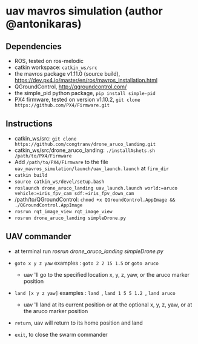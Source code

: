 # uav mavros simulation (author @antonikaras)

## Dependencies

* ROS, tested on ros-melodic
* catkin workspace: `catkin_ws/src`
* the mavros package v1.11.0 (source build), https://dev.px4.io/master/en/ros/mavros_installation.html
* QGroundControl, http://qgroundcontrol.com/
* the simple_pid python package, ```pip install simple-pid```
* PX4 firmware, tested on version v1.10.2, ``` git clone https://github.com/PX4/Firmware.git ```

## Instructions

* catkin_ws/src: ``` git clone https://github.com/congtranv/drone_aruco_landing.git ```
* catkin_ws/src/drone_aruco_landing: ```./installAshets.sh /path/to/PX4/Firmware```
* Add `/path/to/PX4/Firmware` to the file `uav_mavros_simulation/launch/uav_launch.launch` at `firm_dir`
* ```catkin build```
* ```source catkin_ws/devel/setup.bash```
* ``` roslaunch drone_aruco_landing uav_launch.launch world:=aruco vehicle:=iris_fpv_cam sdf:=iris_fpv_down_cam ```
* /path/to/QGroundControl: ```chmod +x QGroundControl.AppImage && ./QGroundControl.AppImage```
* ``` rosrun rqt_image_view rqt_image_view ```
* ``` rosrun drone_aruco_landing simpleDrone.py ```

## UAV commander

* at terminal run *rosrun drone_aruco_landing simpleDrone.py* 

* `goto x y z yaw` examples : ```goto 2 2 15 1.5``` or ```goto aruco```
    *   uav 'll go to the  specified location x, y, z, yaw, or the aruco marker position
* `land [x y z yaw]` examples : ```land ```, ```land 1 5 5 1.2 ```, ```land aruco```
    *  uav 'll land at its current position or at the optional x, y, z, yaw, or at the aruco marker position
* `return`, uav will return to its home position and land
* `exit`, to close the swarm commander
